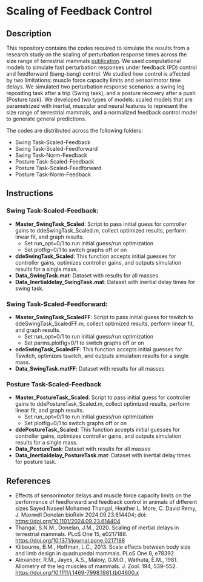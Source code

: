# Scaling of Feedback Control

## Description
This repository contains the codes required to simulate the results from a research study on the scaling of perturbation response times across the size range of terrestrial mammals [publication](https://www.biorxiv.org/content/10.1101/2024.09.23.614404v1). We used computational models to simulate fast perturbation responses under feedback (PD) control and feedforward (bang-bang) control. We studied how control is affected by two limitations: muscle force capacity limits and sensorimotor time delays. We simulated two perturbation response scenarios: a swing leg repositing task after a trip (Swing task), and a posture recovery after a push (Posture task). We developed two types of models: scaled models that are parametrized with inertial, muscular and neural features to represent the size range of terrestrial mammals, and a normalized feedback control model to generate general predictions. 

<!---
![picture](FBandFFblock.jpg)
-->

The codes are distributed across the following folders:
- Swing Task-Scaled-Feedback
- Swing Task-Scaled-Feedforward
- Swing Task-Norm-Feedback
- Posture Task-Scaled-Feedback
- Posture Task-Scaled-Feedforward
- Posture Task-Norm-Feedback


## Instructions

### **Swing Task-Scaled-Feedback:** 
- **Master_SwingTask_Scaled**: Script to pass initial guess for controller gains to ddeSwingTask_Scaled.m, collect optimized results, perform linear fit, and graph results. 
    - Set run_opt=0/1 to run initial guess/run optimization
    - Set plotfig=0/1 to switch graphs off or on
- **ddeSwingTask_Scaled**: This function accepts initial guesses for controller gains, optimizes controller gains, and outputs simulation results for a single mass.
- **Data_SwingTask.mat**: Dataset with results for all masses
- **Data_Inertialdelay_SwingTask.mat**: Dataset with inertial delay times for swing task.

### **Swing Task-Scaled-Feedforward:** 
- **Master_SwingTask_ScaledFF**: Script to pass initial guess for tswitch to ddeSwingTask_ScaledFF.m, collect optimized results, perform linear fit, and graph results. 
    - Set run_opt=0/1 to run initial guess/run optimization
    - Set parms.plotfig=0/1 to switch graphs off or on
- **odeSwingTask_ScaledFF**: This function accepts initial guesses for Tswitch, optimizes tswitch, and outputs simulation results for a single mass.
- **Data_SwingTask.matFF**: Dataset with results for all masses

### **Posture Task-Scaled-Feedback**
- **Master_PostureTask_Scaled**: Script to pass initial guess for controller gains to ddePostureTask_Scaled.m, collect optimized results, perform linear fit, and graph results.  
    - Set run_opt=0/1 to run initial guess/run optimization
    - Set plotfig=0/1 to switch graphs off or on
- **ddePostureTask_Scaled**: This function accepts initial guesses for controller gains, optimizes controller gains, and outputs simulation results for a single mass.
- **Data_PostureTask**: Dataset with results for all masses
- **Data_Inertialdelay_PostureTask.mat**: Dataset with inertial delay times for posture task.

## References
- Effects of sensorimotor delays and muscle force capacity limits on the performance of feedforward and feedback control in animals of different sizes
Sayed Naseel Mohamed Thangal, Heather L. More, C. David Remy, J. Maxwell Donelan
bioRxiv 2024.09.23.614404; doi: https://doi.org/10.1101/2024.09.23.614404 
- Thangal, S.N.M., Donelan, J.M., 2020. Scaling of inertial delays in terrestrial mammals. PLoS One 15, e0217188. https://doi.org/10.1371/journal.pone.0217188
- Kilbourne, B.M., Hoffman, L.C., 2013. Scale effects between body size and limb design in quadrupedal mammals. PLoS One 8, e78392.
- Alexander, R.M., Jayes, A.S., Maloiy, G.M.O., Wathuta, E.M., 1981. Allometry of the leg muscles of mammals. J. Zool. 194, 539–552. https://doi.org/10.1111/j.1469-7998.1981.tb04600.x

